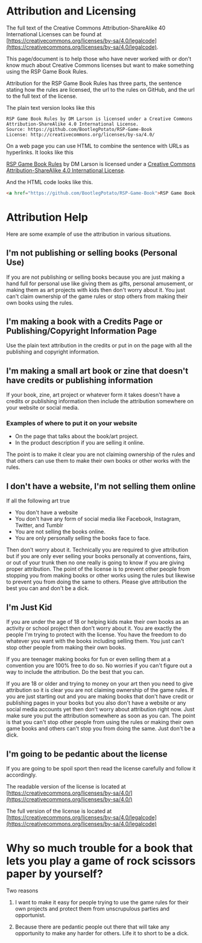 # Attribution and Licensing

The full text of the Creative Commons Attribution-ShareAlike 40 International Licenses can be found at [https://creativecommons.org/licenses/by-sa/4.0/legalcode](https://creativecommons.org/licenses/by-sa/4.0/legalcode).

This page/document is to help those who have never worked with or don't know much about Creative Commons licenses but want to make something using the RSP Game Book Rules.

Attribution for the RSP Game Book Rules has three parts, the sentence stating how the rules are licensed, the url to the rules on GitHub, and the url to the full text of the license.

The plain text version looks like this
```
RSP Game Book Rules by DM Larson is licensed under a Creative Commons Attribution-ShareAlike 4.0 International License.
Source: https://github.com/BootlegPotato/RSP-Game-Book
License: http://creativecommons.org/licenses/by-sa/4.0/  
```
On a web page you can use HTML to combine the sentence with URLs as hyperlinks. It looks like this

<a href="https://github.com/BootlegPotato/RSP-Game-Book">RSP Game Book Rules</a> by DM Larson is licensed under a <a href="http://creativecommons.org/licenses/by-sa/4.0/">Creative Commons Attribution-ShareAlike 4.0 International License</a>.

And the HTML code looks like this.
``` HTML
<a href="https://github.com/BootlegPotato/RSP-Game-Book">RSP Game Book Rules</a> by DM Larson is licensed under a <a href="http://creativecommons.org/licenses/by-sa/4.0/">Creative Commons Attribution-ShareAlike 4.0 International License</a>.
```

# Attribution Help

Here are some example of use the attribution in various situations.

## I'm not publishing or selling books (Personal Use)

If you are not publishing or selling books because you are just making a hand full for personal use like giving them as gifts, personal amusement, or making them as art projects with kids then don't worry about it. You just can't claim ownership of the game rules or stop others from making their own books using the rules.   

## I'm making a book with a Credits Page or Publishing/Copyright Information Page

Use the plain text attribution in the credits or put in on the page with all the publishing and copyright information. 

## I'm making a small art book or zine that doesn't have credits or publishing information

If your book, zine, art project or whatever form it takes doesn't have a credits or publishing information then include the attribution somewhere on your website or social media. 

### Examples of where to put it on your website
 - On the page that talks about the book/art project.
 - In the product description if you are selling it online.

The point is to make it clear you are not claiming ownership of the rules and that others can use them to make their own books or other works with the rules.

## I don't have a website, I'm not selling them online

If all the following art true
- You don't have a website 
- You don't have any form of social media like Facebook, Instagram, Twitter, and Tumblr 
- You are not selling the books online.
- You are only personally selling the books face to face.

Then don't worry about it. Technically you are required to give attribution but if you are only ever selling your books personally at conventions, fairs, or out of your trunk then no one really is going to know if you are giving proper attribution. The point of the license is to prevent other people from stopping you from making books or other works using the rules but likewise to prevent you from doing the same to others. Please give attribution the best you can and don't be a dick.    

## I'm Just Kid

If you are under the age of 18 or helping kids make their own books as an activity or school project then don't worry about it. You are exactly the people I'm trying to protect with the license. You have the freedom to do whatever you want with the books including selling them. You just can't stop other people from making their own books. 

If you are teenager making books for fun or even selling them at a convention you are 100% free to do so. No worries if you can't figure out a way to include the attribution. Do the best that you can.

If you are 18 or older and trying to money on your art then you need to give attribution so it is clear you are not claiming ownership of the game rules. If you are just starting out and you are making books that don't have credit or publishing pages in your books but you also don't have a website or any social media accounts yet then don't worry about attribution right now. Just make sure you put the attribution somewhere as soon as you can. The point is that you can't stop other people from using the rules or making their own game books and others can't stop you from doing the same. Just don't be a dick.

## I'm going to be pedantic about the license

If you are going to be spoil sport then read the license carefully and follow it accordingly.

The readable version of the license is located at [https://creativecommons.org/licenses/by-sa/4.0/](https://creativecommons.org/licenses/by-sa/4.0/)

The full version of the license is located at [https://creativecommons.org/licenses/by-sa/4.0/legalcode](https://creativecommons.org/licenses/by-sa/4.0/legalcode)


# Why so much trouble for a book that lets you play a game of rock scissors paper by yourself?

Two reasons

1) I want to make it easy for people trying to use the game rules for their own projects and protect them from unscrupulous parties and opportunist.  

2) Because there are pedantic people out there that will take any opportunity to make any harder for others. Life it to short to be a dick.